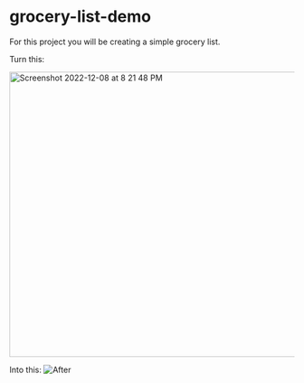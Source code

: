 # grocery-list-demo

For this project you will be creating a simple grocery list.

Turn this:

<img width="505" alt="Screenshot 2022-12-08 at 8 21 48 PM" src="https://user-images.githubusercontent.com/26041727/206601592-8c827043-c93c-444b-8af7-c9afe6c10411.png">

Into this:
![After](https://user-images.githubusercontent.com/26041727/206601670-0f97ee7f-e25c-4702-ae15-8219a7ae9e9f.png)
